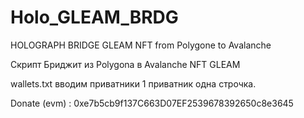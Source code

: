 # Holo_GLEAM_BRDG
HOLOGRAPH BRIDGE GLEAM NFT from Polygone to Avalanche

Скрипт Бриджит из Polygona в Avalanche NFT GLEAM 

wallets.txt вводим приватники 1 приватник одна строчка. 

Donate (evm) : 0xe7b5cb9f137C663D07EF2539678392650c8e3645
